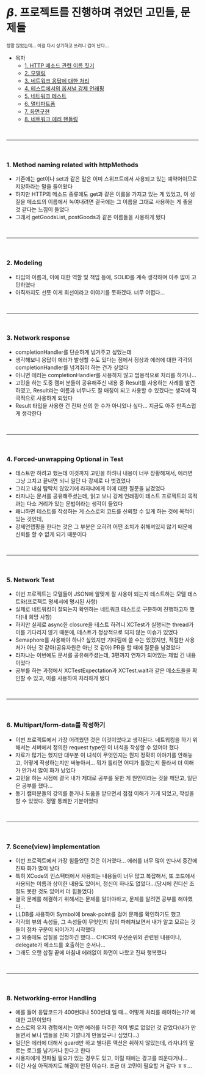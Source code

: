 # 𝞫. 프로젝트를 진행하며 겪었던 고민들, 문제들
<sub>정말 많았는데... 이걸 다시 상기하고 쓰려니 겁이 난다...</sub>

* 목차
    * [1. HTTP 메소드 관련 이름 짓기](#1-method-naming-related-with-httpmethods)
    * [2. 모델링](#2-modeling)
    * [3. 네트워크 응답에 대한 처리](#3-network-response)
    * [4. 테스트에서의 옵셔널 강제 언래핑](#4-forced-unwrapping-optional-in-test)
    * [5. 네트워크 테스트](#5-network-test)
    * [6. 멀티파트폼](#6-multipartform-data-)
    * [7. 화면구현](#7-sceneview-implementation)
    * [8. 네트워크 에러 핸들링](#8-networking-error-handling)

<br>

---

<br>

### 1. Method naming related with httpMethods
 * 기존에는 get이나 set과 같은 말은 이미 스위프트에서 사용되고 있는 예약어이므로 지양하라는 말을 들어왔다
 * 하지만 HTTP의 메소드 종류에도 get과 같은 이름을 가지고 있는 게 있었고, 이 성질을 메소드의 이름에서 녹여내려면 결국에는 그 이름을 그대로 사용하는 게 좋을 것 같다는 느낌이 들었다
 * 그래서 getGoodsList, postGoods과 같은 이름들을 사용하게 됐다

<br>

---

<br>

### 2. Modeling
 * 타입의 이름과, 이에 대한 역할 및 책임 등에, SOLID를 계속 생각하며 아주 많이 고민하였다
 * 아직까지도 선뜻 이게 최선이라고 이야기를 못하겠다. 너무 어렵다...

<br>

---

<br>

### 3. Network response 
 * completionHandler를 단순하게 넘겨주고 싶었는데
 * 생각해보니 응답이 에러가 발생할 수도 있다는 점에서 정상과 에러에 대한 각각의 completionHandler를 넘겨줘야 하는 건가 싶었다
 * 아니면 에러는 completionHandler를 사용하지 않고 범용적으로 처리를 하거나...
 * 고민을 하는 도중 캠퍼 분들이 공유해주신 내용 중 Result를 사용하는 사례를 발견하였고, Result라는 이름과 너무나도 잘 매칭이 되고 사용할 수 있겠다는 생각에 적극적으로 사용하게 되었다
 * Result 타입을 사용한 건 진짜 신의 한 수가 아니었나 싶다... 지금도 아주 만족스럽게 생각한다

<br>

---

<br>


### 4. Forced-unwrapping Optional in Test
 * 테스트만 하려고 했는데 이것까지 고민을 하려니 내용이 너무 장황해져서, 에러면 그냥 고치고 끝내면 되니 일단 다 강제로 다 벗겼었다
 * 그리고 내심 탐탁치 않았기에 라자냐에게 이에 대한 질문을 남겼었다
 * 라자냐는 문서를 공유해주셨는데, 읽고 보니 강제 언래핑이 테스트 프로젝트의 목적과는 다소 거리가 있는 문법이라는 생각이 들었다
 * 왜냐하면 테스트를 작성하는 게 스스로의 코드를 신뢰할 수 있게 하는 것에 목적이 있는 것인데,
 * 강제언랩핑을 한다는 것은 그 부분은 오히려 어떤 조치가 취해져있지 않기 때문에 신뢰를 할 수 없게 되기 때문이다

<br>

---

<br>

### 5. Network Test
 * 이번 프로젝트는 모델들이 JSON에 알맞게 잘 사용이 되는지 테스트하는 모델 테스트와(프로젝트 명세서에 명시된 사항)
 * 실제로 네트워킹이 잘되는지 확인하는 네트워크 테스트로 구분하여 진행하고자 했다(내 희망 사항)
 * 하지만 실제로 async한 closure을 테스트 하려니 XCTest가 실행되는 thread가 이를 기다리지 않기 때문에, 테스트가 정상적으로 되지 않는 이슈가 있었다
 * Semaphore를 사용해야 하나? 싶었지만 기다림에 쓸 수는 있겠지만, 적절한 사용처가 아닌 것 같아(공유자원은 아닌 것 같아) PR을 할 때에 질문을 남겼었다
 * 라자냐는 이번에도 문서를 공유해주셨는데, 3편까지 연재가 되어있는 제법 긴 내용이었다
 * 공부를 하는 과정에서 XCTestExpectation과 XCTest.wait과 같은 메소드들을 확인할 수 있고, 이를 사용하여 처리하게 됐다

<br>

---

<br>

### 6. Multipart/form-data를 작성하기
 * 이번 프로젝트에서 가장 어려웠던 것은 이것이었다고 생각된다. 네트워킹을 하기 위해서는 서버에서 정의한 request type인 이 녀석을 작성할 수 있어야 했다
 * 자료가 많기는 했지만 대부분 이 녀석이 무엇인지는 뭔지 정확히 이야기를 안해놓고, 어떻게 작성하는지만 써놓아서... 뭐가 틀리면 어디가 틀렸는지 몰라서 더 이해가 안가서 많이 화가 났었다
 * 고민을 하는 시점에 결국 내가 제대로 공부를 못한 게 원인이라는 것을 깨닫고, 일단은 공부를 했다...
 * 동기 캠퍼분들의 강의를 듣거나 도움을 받으면서 점점 이해가 가게 되었고, 작성을 할 수 있었다. 정말 통쾌한 기분이었다

<br>

---

<br>

### 7. Scene(view) implementation
 * 이번 프로젝트에서 가장 힘들었던 것은 이거였다... 에러를 너무 많이 만나서 중간에 진짜 화가 많이 났다
 * 특히 XCode의 인스펙터에서 사용되는 내용들이 너무 많고 복잡해서, 또 코드에서 사용되는 이름과 상이한 내용도 있어서, 정신이 하나도 없었다...(당시에 컨디션 조절도 못한 것도 있어서 더 힘들었다)
 * 결국 문제를 해결하기 위해서는 문제를 알아야하고, 문제를 알려면 공부를 해야했다...
 * LLDB를 사용하여 Symbol에 break-point를 걸어 문제를 확인하기도 했고
 * 각각의 뷰의 속성들, 그 속성들이 무엇인지 많이 파헤쳐보면서 내가 알고 모르는 것들이 점차 구분이 되어가기 시작했다
 * 그 와중에도 삽질을 엄청하긴 했다... CHCR의 우선순위와 관련된 내용이나, delegate가 메소드를 호출하는 순서나...
 * 그래도 오랜 삽질 끝에 마침내 에러없이 화면이 나왔고 진짜 행복했다

<br>

---

<br>

### 8. Networking-error Handling
 * 예를 들어 응답코드가 400번대나 500번대 일 때... 어떻게 처리를 해야하는가? 에 대한 고민이었다
 * 스스로의 유저 경험에서는 이런 에러를 마주한 적이 별로 없었던 것 같았다(내가 만들면서 보니 앱들을 진짜 기깔나게 만들었구나 싶었다...)
 * 일단은 에러에 대해서 guard만 하고 별다른 액션은 취하지 않았는데, 라자냐의 말로는 로그를 남기거나 한다고 한다
 * 사용자에게 전파될 필요가 있는 경우도 있고, 이럴 때에는 경고를 띄운다거나...
 * 이건 사실 아직까지도 해결이 안된 이슈다. 조금 더 고민이 필요할 거 같다 ㅎㅎ...